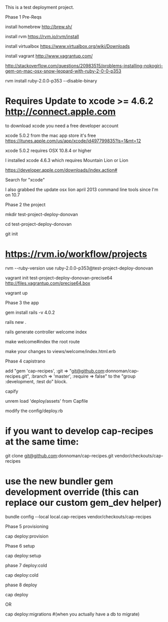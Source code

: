 This is a test deployment project.


Phase 1 Pre-Reqs

  install homebrew http://brew.sh/

  install rvm https://rvm.io/rvm/install

  install virtualbox  https://www.virtualbox.org/wiki/Downloads

  install vagrant http://www.vagrantup.com/

  http://stackoverflow.com/questions/20983515/problems-installing-nokogiri-gem-on-mac-osx-snow-leopard-with-ruby-2-0-0-p353

  rvm install ruby-2.0.0-p353 --disable-binary

  # Requires Update to xcode >= 4.6.2 http://connect.apple.com

  to download xcode you need a free developer account

  xcode 5.0.2 from the mac app store it's free
  https://itunes.apple.com/us/app/xcode/id497799835?ls=1&mt=12

  xcode 5.0.2 requires OSX 10.8.4 or higher

  I installed xcode 4.6.3 which requires Mountain Lion or Lion

  https://developer.apple.com/downloads/index.action#

  Search for "xcode"

  I also grabbed the update osx lion april 2013 command line tools since I'm on 10.7

Phase 2 the project

  mkdir test-project-deploy-donovan

  cd test-project-deploy-donovan

  git init

  # https://rvm.io/workflow/projects

  rvm --ruby-version use ruby-2.0.0-p353@test-project-deploy-donovan

  vagrant init test-project-deploy-donovan-precise64 http://files.vagrantup.com/precise64.box

  vagrant up


Phase 3 the app

  gem install rails -v 4.0.2

  rails new .

  rails generate controller welcome index

  make welcome#index the root route

  make your changes to views/welcome/index.html.erb

Phase 4 capistrano

  add "gem 'cap-recipes', :git => "git@github.com:donnoman/cap-recipes.git", :branch => 'master', :require => false" to the "group :development, :test do" block.

  capify

  unrem load 'deploy/assets' from Capfile

  modify the config/deploy.rb

  # if you want to develop cap-recipes at the same time:

  git clone git@github.com:donnoman/cap-recipes.git vendor/checkouts/cap-recipes

  # use the new bundler gem development override (this can replace our custom gem_dev helper)

  bundle config --local local.cap-recipes vendor/checkouts/cap-recipes

Phase 5 provisioning

  cap deploy:provision

Phase 6 setup

  cap deploy:setup

phase 7 deploy:cold

  cap deploy:cold

phase 8 deploy

  cap deploy

  OR

  cap deploy:migrations #(when you actually have a db to migrate)




